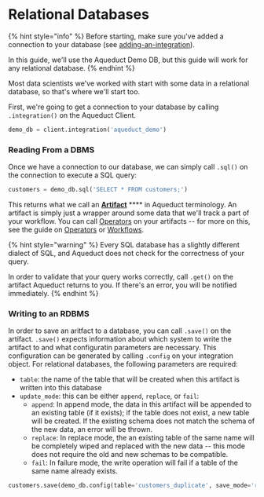 # Relational Databases

{% hint style="info" %}
Before starting, make sure you've added a connection to your database (see [adding-an-integration](../adding-an-integration/ "mention")).

In this guide, we'll use the Aqueduct Demo DB, but this guide will work for any relational database.
{% endhint %}

Most data scientists we've worked with start with some data in a relational database, so that's where we'll start too.&#x20;

First, we're going to get a connection to your database by calling `.integration()` on the Aqueduct Client.&#x20;

```python
demo_db = client.integration('aqueduct_demo')
```

### Reading From a DBMS

Once we have a connection to our database, we can simply call `.sql()` on the connection to execute a SQL query:

```python
customers = demo_db.sql('SELECT * FROM customers;')
```

This returns what we call an [**Artifact**](../../artifacts.md) **** in Aqueduct terminology. An artifact is simply just a wrapper around some data that we'll track a part of your workflow. You can call [Operators](../../operators.md) on your artifacts -- for more on this, see the guide on [Operators](../../operators.md) or [Workflows](../../workflows/page-4.md).

{% hint style="warning" %}
Every SQL database has a slightly different dialect of SQL, and Aqueduct does not check for the correctness of your query.&#x20;

In order to validate that your query works correctly, call `.get()` on the artifact Aqueduct returns to you. If there's an error, you will be notified immediately.
{% endhint %}

### Writing to an RDBMS

In order to save an aritfact to a database, you can call `.save()` on the artifact. `.save()` expects information about which system to write the artifact to and what configuratin parameters are necessary. This configuration can be generated by calling `.config` on your integration object. For relational databases, the following parameters are required:

* `table`: the name of the table that will be created when this artifact is written into this database
* `update_mode`: this can be either `append`, `replace`, or `fail`:
  * `append`: In append mode, the data in this artifact will be appended to an existing table (if it exists); if the table does not exist, a new table will be created. If the existing schema does not match the schema of the new data, an error will be thrown.
  * `replace`: In replace mode, the an existing table of the same name will be completely wiped and replaced with the new data -- this mode does not require the old and new schemas to be compatible.
  * `fail`: In failure mode, the write operation will fail if a table of the same name already exists.

```python
customers.save(demo_db.config(table='customers_duplicate', save_mode='replace'))
```
